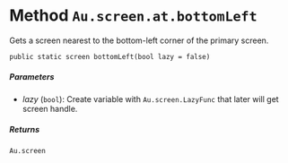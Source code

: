 # Method `Au.screen.at.bottomLeft`

Gets a screen nearest to the bottom-left corner of the primary screen.

```
public static screen bottomLeft(bool lazy = false)
```

##### Parameters

- *lazy*  (`bool`):
    Create variable with `Au.screen.LazyFunc` that later will get screen handle.

##### Returns

`Au.screen`